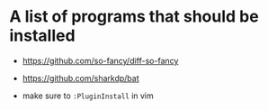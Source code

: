# A list of programs that should be installed

* https://github.com/so-fancy/diff-so-fancy
* https://github.com/sharkdp/bat

* make sure to `:PluginInstall` in vim

